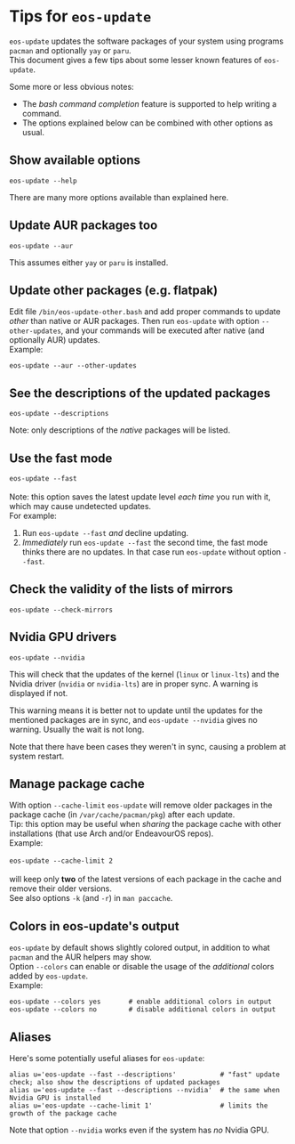 # Tips for `eos-update`

`eos-update` updates the software packages of your system using
programs `pacman` and optionally `yay` or `paru`.<br>
This document gives a few tips about some lesser known features of `eos-update`.

Some more or less obvious notes:
- The *bash command completion* feature is supported to help writing a command.
- The options explained below can be combined with other options as usual.

## Show available options

`eos-update --help`

There are many more options available than explained here.

## Update AUR packages too

`eos-update --aur`

This assumes either `yay` or `paru` is installed.

## Update other packages (e.g. flatpak)

Edit file `/bin/eos-update-other.bash` and add proper commands to update *other* than native or AUR packages.
Then run `eos-update` with option `--other-updates`, and your commands will be executed after native (and optionally AUR) updates.<br>
Example:

`eos-update --aur --other-updates`

## See the descriptions of the updated packages

`eos-update --descriptions`

Note: only descriptions of the *native* packages will be listed.

## Use the fast mode

`eos-update --fast`<br><br>
Note: this option saves the latest update level *each time* you run with it,
which may cause undetected updates.<br>
For example:
1. Run `eos-update --fast` *and* decline updating.
2. *Immediately* run `eos-update --fast` the second time, the fast mode
thinks there are no updates. In that case
run `eos-update` without option `--fast`.

## Check the validity of the lists of mirrors

`eos-update --check-mirrors`

## Nvidia GPU drivers

`eos-update --nvidia`

This will check that the updates of the kernel (`linux` or `linux-lts`)
and the Nvidia driver (`nvidia` or `nvidia-lts`) are in proper sync.
A warning is displayed if not.

This warning means it is better not to update until
the updates for the mentioned packages are in sync,
and `eos-update --nvidia` gives no warning.
Usually the wait is not long.

Note that there have been cases they weren't in sync, causing a problem
at system restart.

## Manage package cache

With option `--cache-limit` `eos-update` will remove older packages in the package cache
(in `/var/cache/pacman/pkg`) after each update.
<br>
Tip: this option may be useful when *sharing* the package cache with other installations (that use
Arch and/or EndeavourOS repos).
<br>
Example:<br><br>
`eos-update --cache-limit 2`
<br><br>
will keep only **two** of the latest versions of each package in the cache and remove their older versions.<br>
See also options `-k` (and `-r`) in `man paccache`.

## Colors in eos-update's output

`eos-update` by default shows slightly colored output, in addition to what `pacman` and the AUR helpers may show.<br>
Option `--colors` can enable or disable the usage of the *additional* colors added by `eos-update`.<br>
Example:<br>
```
eos-update --colors yes       # enable additional colors in output
eos-update --colors no        # disable additional colors in output
```

## Aliases

Here's some potentially useful aliases for `eos-update`:
```
alias u='eos-update --fast --descriptions'           # "fast" update check; also show the descriptions of updated packages
alias u='eos-update --fast --descriptions --nvidia'  # the same when Nvidia GPU is installed
alias u='eos-update --cache-limit 1'                 # limits the growth of the package cache
```
Note that option `--nvidia` works even if the system has *no* Nvidia GPU.
